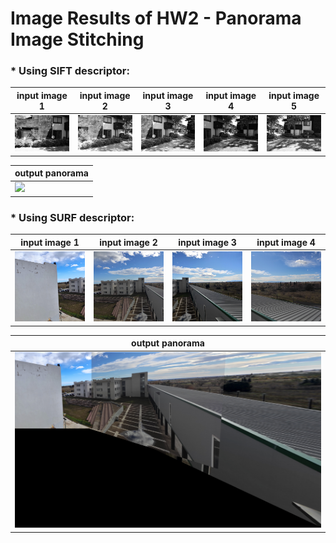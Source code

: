 # Image Results of HW2 - Panorama Image Stitching

### * Using SIFT descriptor:

| input image 1 | input image 2 | input image 3 | input image 4 | input image 5 |
|---------|---------|---------|---------|---------|
| ![](https://github.com/charbitz/Computer_Vision_Projects/blob/master/homework_2/dataset/yard-house/yard-house-05.png)   | ![](https://github.com/charbitz/Computer_Vision_Projects/blob/master/homework_2/dataset/yard-house/yard-house-04.png)   | ![](https://github.com/charbitz/Computer_Vision_Projects/blob/master/homework_2/dataset/yard-house/yard-house-03.png)   | ![](https://github.com/charbitz/Computer_Vision_Projects/blob/master/homework_2/dataset/yard-house/yard-house-02.png)   | ![](https://github.com/charbitz/Computer_Vision_Projects/blob/master/homework_2/dataset/yard-house/yard-house-01.png)   |

| output panorama |
|---------|
| ![](https://github.com/charbitz/Computer_Vision_Projects/blob/master/homework_2/results/sift_panorama_yard.png)   |

### * Using SURF descriptor:

| input image 1 | input image 2 | input image 3 | input image 4 |
|---------|---------|---------|---------|
| ![](https://github.com/charbitz/Computer_Vision_Projects/blob/master/homework_2/dataset/my-images/image_4.png)   | ![](https://github.com/charbitz/Computer_Vision_Projects/blob/master/homework_2/dataset/my-images/image_3.png)   | ![](https://github.com/charbitz/Computer_Vision_Projects/blob/master/homework_2/dataset/my-images/image_2.png)   | ![](https://github.com/charbitz/Computer_Vision_Projects/blob/master/homework_2/dataset/my-images/image_1.png)   |

| output panorama |
|---------|
| ![](https://github.com/charbitz/Computer_Vision_Projects/blob/master/homework_2/results/surf_panorama_mine.png)   |